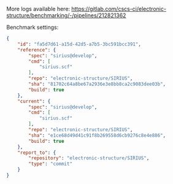 More logs available here: https://gitlab.com/cscs-ci/electronic-structure/benchmarking/-/pipelines/212821362

Benchmark settings:

```json
{
    "id": "fa5d7d61-a15d-42d5-a7b5-3bc591bcc391",
    "reference": {
        "spec": "sirius@develop",
        "cmd": [
            "sirius.scf"
        ],
        "repo": "electronic-structure/SIRIUS",
        "sha": "81702c64a8be67a2936e3e8bb8ca2c9083dee03b",
        "build": true
    },
    "current": {
        "spec": "sirius@develop",
        "cmd": [
            "sirius.scf"
        ],
        "repo": "electronic-structure/SIRIUS",
        "sha": "e1ce68d49d41c91f8b269558d6cb9276c8e4e886",
        "build": true
    },
    "report_to": {
        "repository": "electronic-structure/SIRIUS",
        "type": "commit"
    }
}
```
